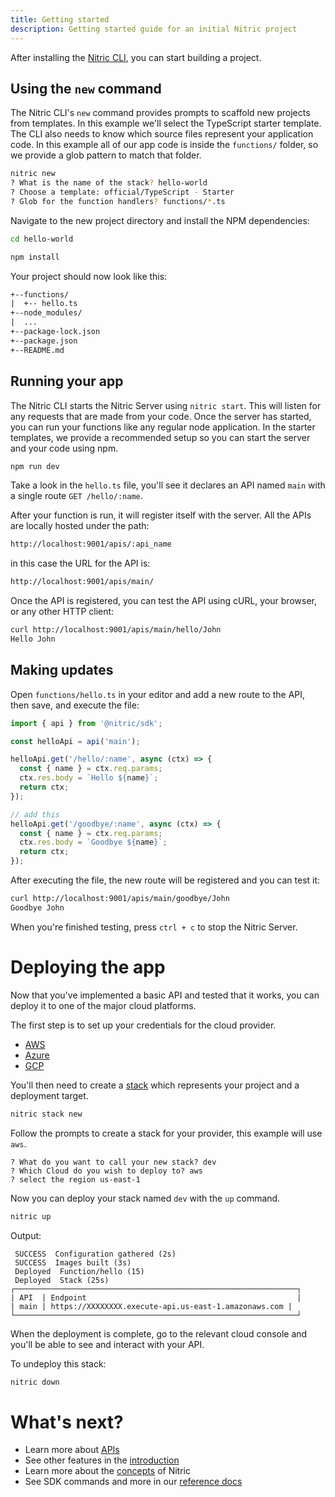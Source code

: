 ```yaml
---
title: Getting started
description: Getting started guide for an initial Nitric project
---
```


After installing the [Nitric CLI](/docs/installation), you can start building a project.

## Using the `new` command

The Nitric CLI's `new` command provides prompts to scaffold new projects from templates. In this example we'll select the TypeScript starter template. The CLI also needs to know which source files represent your application code. In this example all of our app code is inside the `functions/` folder, so we provide a glob pattern to match that folder.

```bash
nitric new
? What is the name of the stack? hello-world
? Choose a template: official/TypeScript - Starter
? Glob for the function handlers? functions/*.ts
```

Navigate to the new project directory and install the NPM dependencies:

```bash
cd hello-world

npm install
```

Your project should now look like this:

```txt
+--functions/
|  +-- hello.ts
+--node_modules/
|  ...
+--package-lock.json
+--package.json
+--README.md
```

## Running your app

The Nitric CLI starts the Nitric Server using `nitric start`. This will listen for any requests that are made from your code. Once the server has started, you can run your functions like any regular node application. In the starter templates, we provide a recommended setup so you can start the server and your code using npm.

```bash
npm run dev
```

Take a look in the `hello.ts` file, you'll see it declares an API named `main` with a single route `GET /hello/:name`.

After your function is run, it will register itself with the server. All the APIs are locally hosted under the path:

```txt
http://localhost:9001/apis/:api_name
```

in this case the URL for the API is:

```txt
http://localhost:9001/apis/main/
```

Once the API is registered, you can test the API using cURL, your browser, or any other HTTP client:

```bash
curl http://localhost:9001/apis/main/hello/John
Hello John
```

## Making updates

Open `functions/hello.ts` in your editor and add a new route to the API, then save, and execute the file:

```typescript
import { api } from '@nitric/sdk';

const helloApi = api('main');

helloApi.get('/hello/:name', async (ctx) => {
  const { name } = ctx.req.params;
  ctx.res.body = `Hello ${name}`;
  return ctx;
});

// add this
helloApi.get('/goodbye/:name', async (ctx) => {
  const { name } = ctx.req.params;
  ctx.res.body = `Goodbye ${name}`;
  return ctx;
});
```

After executing the file, the new route will be registered and you can test it:

```bash
curl http://localhost:9001/apis/main/goodbye/John
Goodbye John
```

When you're finished testing, press `ctrl + c` to stop the Nitric Server.

# Deploying the app

Now that you've implemented a basic API and tested that it works, you can deploy it to one of the major cloud platforms.

The first step is to set up your credentials for the cloud provider.

- [AWS](/docs/reference/aws)
- [Azure](/docs/reference/azure)
- [GCP](/docs/reference/gcp)

You'll then need to create a [stack](/docs/reference/stacks) which represents your project and a deployment target.

```bash
nitric stack new
```

Follow the prompts to create a stack for your provider, this example will use `aws`.

```
? What do you want to call your new stack? dev
? Which Cloud do you wish to deploy to? aws
? select the region us-east-1
```

Now you can deploy your stack named `dev` with the `up` command.

```bash
nitric up
```

Output:

```
 SUCCESS  Configuration gathered (2s)
 SUCCESS  Images built (3s)
 Deployed  Function/hello (15)
 Deployed  Stack (25s)
┌───────────────────────────────────────────────────────────────┐
| API  | Endpoint                                               |
| main | https://XXXXXXXX.execute-api.us-east-1.amazonaws.com |
└───────────────────────────────────────────────────────────────┘
```

When the deployment is complete, go to the relevant cloud console and you'll be able to see and interact with your API.

To undeploy this stack:

```bash
nitric down
```

# What's next?

- Learn more about [APIs](/docs/apis)
- See other features in the [introduction](/docs)
- Learn more about the [concepts](/docs/concepts) of Nitric
- See SDK commands and more in our [reference docs](/docs/reference)
